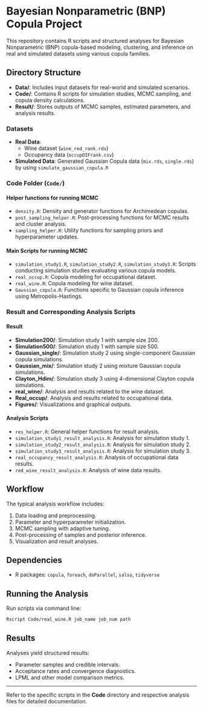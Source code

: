 # Bayesian Nonparametric (BNP) Copula Project

This repository contains R scripts and structured analyses for Bayesian Nonparametric (BNP) copula-based modeling, clustering, and inference on real and simulated datasets using various copula families.

## Directory Structure

- **Data/**: Includes input datasets for real-world and simulated scenarios.
- **Code/**: Contains R scripts for simulation studies, MCMC sampling, and copula density calculations.
- **Result/**: Stores outputs of MCMC samples, estimated parameters, and analysis results.

### Datasets
- **Real Data**: 
  - Wine dataset (`wine_red_rank.rds`)
  - Occupancy data (`occupDIFrank.csv`)
- **Simulated Data**: Generated Gaussian Copula data (`mix.rds`, `single.rds`) by using `simulate_gaussian_copula.R`

### Code Folder (`Code/`)

#### Helper functions for running MCMC
- `density.R`: Density and generator functions for Archimedean copulas.
- `post_sampling_helper.R`: Post-processing functions for MCMC results and cluster analysis.
- `sampling_helper.R`: Utility functions for sampling priors and hyperparameter updates.

#### Main Scripts for running MCMC
- `simulation_study1.R`, `simulation_study2.R`, `simulation_study3.R`: Scripts conducting simulation studies evaluating various copula models.
- `real_occup.R`: Copula modeling for occupational dataset.
- `real_wine.R`: Copula modeling for wine dataset.
- `Gaussian_copula.R`: Functions specific to Gaussian copula inference using Metropolis-Hastings.

### Result and Corresponding Analysis Scripts

#### Result
- **Simulation200/**: Simulation study 1 with sample size 200.
- **Simulation500/**: Simulation study 1 with sample size 500.
- **Gaussian_single/**: Simulation study 2 using single-component Gaussian copula simulations.
- **Gaussian_mix/**: Simulation study 2 using mixture Gaussian copula simulations.
- **Clayton_Hdim/**: Simulation study 3 using 4-dimensional Clayton copula simulations.
- **real_wine/**: Analysis and results related to the wine dataset.
- **Real_occup/**: Analysis and results related to occupational data.
- **Figures/**: Visualizations and graphical outputs.

#### Analysis Scripts
- `res_helper.R`: General helper functions for result analysis.
- `simulation_study1_result_analysis.R`: Analysis for simulation study 1.
- `simulation_study2_result_analysis.R`: Analysis for simulation study 2.
- `simulation_study3_result_analysis.R`: Analysis for simulation study 3.
- `real_occupancy_result_analysis.R`: Analysis of occupational data results.
- `red_wine_result_analysis.R`: Analysis of wine data results.

## Workflow

The typical analysis workflow includes:

1. Data loading and preprocessing.
2. Parameter and hyperparameter initialization.
3. MCMC sampling with adaptive tuning.
4. Post-processing of samples and posterior inference.
5. Visualization and result analyses.

## Dependencies
- R packages: `copula`, `foreach`, `doParallel`, `salso`, `tidyverse`

## Running the Analysis

Run scripts via command line:
```bash
Rscript Code/real_wine.R job_name job_num path
```

## Results

Analyses yield structured results:
- Parameter samples and credible intervals.
- Acceptance rates and convergence diagnostics.
- LPML and other model comparison metrics.

---
Refer to the specific scripts in the **Code** directory and respective analysis files for detailed documentation.
